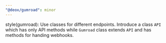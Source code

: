 ```yaml
---
"@deox/gumroad": minor
---
```


style(gumroad): Use classes for different endpoints. Introduce a class `API` which has only API methods while `Gumroad` class extends `API` and has methods for handing webhooks.

